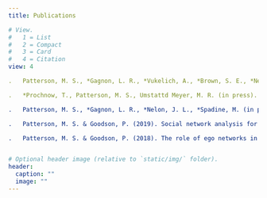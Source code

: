 ```yaml
---
title: Publications

# View.
#   1 = List
#   2 = Compact
#   3 = Card
#   4 = Citation
view: 4

.	Patterson, M. S., *Gagnon, L. R., *Vukelich, A., *Brown, S. E., *Nelon, J. L., & *Prochnow, T. (in press). Social networks, group exercise, and anxiety among college students. Journal of American College Health.

.	*Prochnow, T., Patterson, M. S., Umstattd Meyer, M. R. (in press). A social network approach to analyzing body dissatisfaction among sorority members using two network generators. Journal of American College Health. epub ahead of print. 10.1080/07448481.2019.1657121

.	Patterson, M. S., *Gagnon, L. R., *Nelon, J. L., *Spadine, M. (in press). A pilot study using egocentric network analysis to assess holistic health benefits among a sample of university employees involved in a worksite fitness program. Work: A Journal of Prevention, Assessment, and Rehabilitation. 

.	Patterson, M. S. & Goodson, P. (2019). Social network analysis for assessing college-aged adults' health: A systematic review. Journal of American College Health, 67(1), 59-67. doi: 10.1080/07448481.2018.1462820

.	Patterson, M. S. & Goodson, P. (2018). The role of ego networks in compulsive exercise behavior among college sorority women. Journal of Physical Activity and Health, 15(10), 755-762. doi: 10.1123/jpah.2017-0570 


# Optional header image (relative to `static/img/` folder).
header:
  caption: ""
  image: ""
---
```

